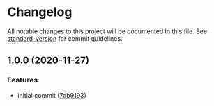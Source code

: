# Changelog

All notable changes to this project will be documented in this file. See [standard-version](https://github.com/conventional-changelog/standard-version) for commit guidelines.

## 1.0.0 (2020-11-27)


### Features

* initial commit ([7db9193](https://github.com/demartini/emc.fish/commit/7db9193eb98627f2003aa3c8bc36252b03d88dea))
